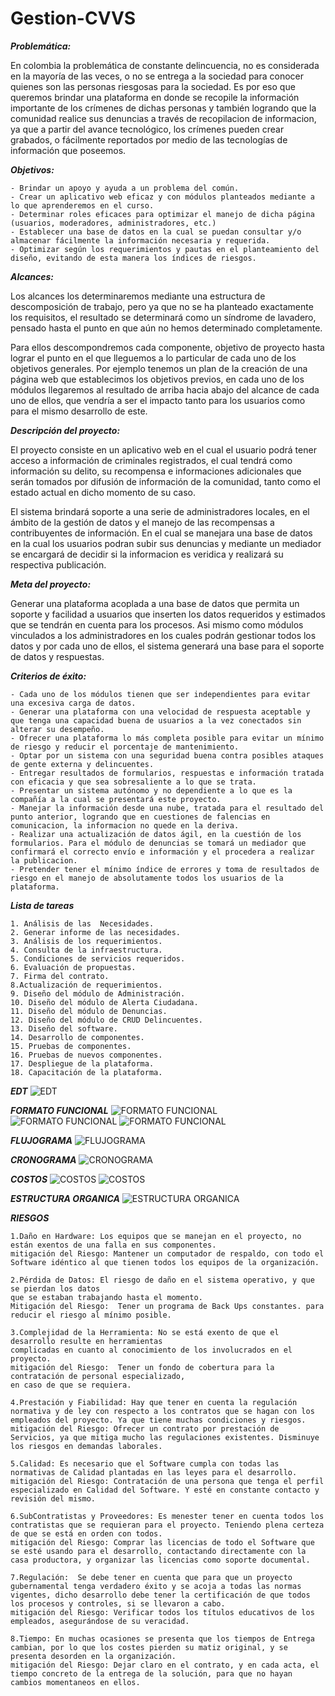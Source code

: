# Gestion-CVVS

***Problemática:***

En colombia la problemática de constante delincuencia, no es considerada en la mayoría de las veces, o no se entrega a la sociedad para conocer quienes son las personas riesgosas para la sociedad. Es por eso que queremos brindar una plataforma en donde se recopile la información importante de los crímenes de dichas personas y también logrando que la comunidad realice sus denuncias a través de recopilacion de informacion, ya que a partir del avance tecnológico, los crímenes pueden crear grabados, o fácilmente reportados por medio de las tecnologías de información que poseemos.




***Objetivos:***
```plain
- Brindar un apoyo y ayuda a un problema del común.
- Crear un aplicativo web eficaz y con módulos planteados mediante a lo que aprenderemos en el curso.
- Determinar roles eficaces para optimizar el manejo de dicha página (usuarios, moderadores, administradores, etc.)
- Establecer una base de datos en la cual se puedan consultar y/o almacenar fácilmente la información necesaria y requerida.
- Optimizar según los requerimientos y pautas en el planteamiento del diseño, evitando de esta manera los índices de riesgos.
```

***Alcances:***

Los alcances los determinaremos mediante una estructura de descomposición de trabajo, pero ya que no se ha planteado exactamente los requisitos, el resultado se determinará como un síndrome de lavadero, pensado hasta el punto en que aún no hemos determinado completamente.

Para ellos descompondremos cada componente, objetivo de proyecto hasta lograr el punto en el que lleguemos a lo particular de cada uno de los objetivos generales. Por ejemplo tenemos un plan de la creación de una página web que establecimos los objetivos previos, en cada uno de los módulos llegaremos al resultado de arriba hacia abajo del alcance de cada uno de ellos, que vendría a ser el impacto tanto para los usuarios como para el mismo desarrollo de este. 

***Descripción del proyecto:***

El proyecto consiste en un aplicativo web en el cual el usuario podrá tener acceso a información de criminales registrados, el cual tendrá como información su delito, su recompensa e informaciones adicionales que serán tomados por difusión de información de la comunidad, tanto como el estado actual en dicho momento de su caso.

El sistema brindará soporte a una serie de administradores locales, en el ámbito de la gestión de datos y el manejo de las recompensas a contribuyentes de información. En el cual se manejara una base de datos en la cual los usuarios podran subir sus denuncias y mediante un mediador se encargará de decidir si la informacion es veridica y realizará su respectiva publicación.


***Meta del proyecto:***

Generar una plataforma acoplada a una base de datos que permita un soporte y facilidad a usuarios que inserten los datos requeridos y estimados que se tendrán en cuenta para los procesos. Asi mismo como módulos vinculados a los administradores en los cuales podrán gestionar todos los datos y por cada uno de ellos, el sistema generará una base para el soporte de datos y respuestas.

***Criterios de éxito:***
```plain
- Cada uno de los módulos tienen que ser independientes para evitar una excesiva carga de datos.
- Generar una plataforma con una velocidad de respuesta aceptable y que tenga una capacidad buena de usuarios a la vez conectados sin alterar su desempeño.
- Ofrecer una plataforma lo más completa posible para evitar un mínimo de riesgo y reducir el porcentaje de mantenimiento.
- Optar por un sistema con una seguridad buena contra posibles ataques de gente externa y delincuentes.
- Entregar resultados de formularios, respuestas e información tratada con eficacia y que sea sobresaliente a lo que se trata.
- Presentar un sistema autónomo y no dependiente a lo que es la compañía a la cual se presentará este proyecto.
- Manejar la información desde una nube, tratada para el resultado del punto anterior, logrando que en cuestiones de falencias en comunicacion, la informacion no quede en la deriva.
- Realizar una actualización de datos ágil, en la cuestión de los formularios. Para el módulo de denuncias se tomará un mediador que confirmará el correcto envío e información y el procedera a realizar la publicacion.
- Pretender tener el mínimo índice de errores y toma de resultados de riesgo en el manejo de absolutamente todos los usuarios de la plataforma.
```






***Lista de tareas***
```plain
1. Análisis de las  Necesidades.
2. Generar informe de las necesidades.
3. Análisis de los requerimientos.
4. Consulta de la infraestructura.
5. Condiciones de servicios requeridos.
6. Evaluación de propuestas.
7. Firma del contrato.
8.Actualización de requerimientos.
9. Diseño del módulo de Administración.
10. Diseño del módulo de Alerta Ciudadana.
11. Diseño del módulo de Denuncias.
12. Diseño del módulo de CRUD Delincuentes.
13. Diseño del software.
14. Desarrollo de componentes. 
15. Pruebas de componentes.
16. Pruebas de nuevos componentes.
17. Despliegue de la plataforma.
18. Capacitación de la plataforma.
```
***EDT***
![EDT](https://github.com/adrianga96/Gestion-CVVS/blob/master/EDT.png)

***FORMATO FUNCIONAL***
![FORMATO FUNCIONAL](https://github.com/adrianga96/Gestion-CVVS/blob/master/ff1.png)
![FORMATO FUNCIONAL](https://github.com/adrianga96/Gestion-CVVS/blob/master/ff2.png)
![FORMATO FUNCIONAL](https://github.com/adrianga96/Gestion-CVVS/blob/master/ff3.png)

***FLUJOGRAMA***
![FLUJOGRAMA](https://github.com/adrianga96/Gestion-CVVS/blob/master/flujo.png)

***CRONOGRAMA***
![CRONOGRAMA](https://github.com/adrianga96/Gestion-CVVS/blob/master/crono1.png)

***COSTOS***
![COSTOS](https://github.com/adrianga96/Gestion-CVVS/blob/master/cost1.png)
![COSTOS](https://github.com/adrianga96/Gestion-CVVS/blob/master/cost2.png)

***ESTRUCTURA ORGANICA***
![ESTRUCTURA ORGANICA](https://github.com/adrianga96/Gestion-CVVS/blob/master/est%20org.png)

***RIESGOS***
```plain
1.Daño en Hardware: Los equipos que se manejan en el proyecto, no están exentos de una falla en sus componentes. 
mitigación del Riesgo: Mantener un computador de respaldo, con todo el    Software idéntico al que tienen todos los equipos de la organización.

2.Pérdida de Datos: El riesgo de daño en el sistema operativo, y que se pierdan los datos 
que se estaban trabajando hasta el momento.
Mitigación del Riesgo:  Tener un programa de Back Ups constantes. para reducir el riesgo al mínimo posible.

3.Complejidad de la Herramienta: No se está exento de que el desarrollo resulte en herramientas 
complicadas en cuanto al conocimiento de los involucrados en el proyecto.
mitigación del Riesgo:  Tener un fondo de cobertura para la contratación de personal especializado, 
en caso de que se requiera.

4.Prestación y Fiabilidad: Hay que tener en cuenta la regulación normativa y de ley con respecto a los contratos que se hagan con los empleados del proyecto. Ya que tiene muchas condiciones y riesgos.
mitigación del Riesgo: Ofrecer un contrato por prestación de Servicios, ya que mitiga mucho las regulaciones existentes. Disminuye los riesgos en demandas laborales.

5.Calidad: Es necesario que el Software cumpla con todas las normativas de Calidad plantadas en las leyes para el desarrollo.
mitigación del Riesgo: Contratación de una persona que tenga el perfil especializado en Calidad del Software. Y esté en constante contacto y revisión del mismo.

6.SubContratistas y Proveedores: Es menester tener en cuenta todos los contratistas que se requieran para el proyecto. Teniendo plena certeza de que se está en orden con todos. 
mitigación del Riesgo: Comprar las licencias de todo el Software que se esté usando para el desarrollo, contactando directamente con la casa productora, y organizar las licencias como soporte documental.

7.Regulación:  Se debe tener en cuenta que para que un proyecto gubernamental tenga verdadero éxito y se acoja a todas las normas vigentes, dicho desarrollo debe tener la certificación de que todos los procesos y controles, si se llevaron a cabo.
mitigación del Riesgo: Verificar todos los títulos educativos de los empleados, asegurándose de su veracidad.

8.Tiempo: En muchas ocasiones se presenta que los tiempos de Entrega cambian, por lo que los costes pierden su matiz original, y se presenta desorden en la organización.
mitigación del Riesgo: Dejar claro en el contrato, y en cada acta, el tiempo concreto de la entrega de la solución, para que no hayan cambios momentaneos en ellos. 
```
